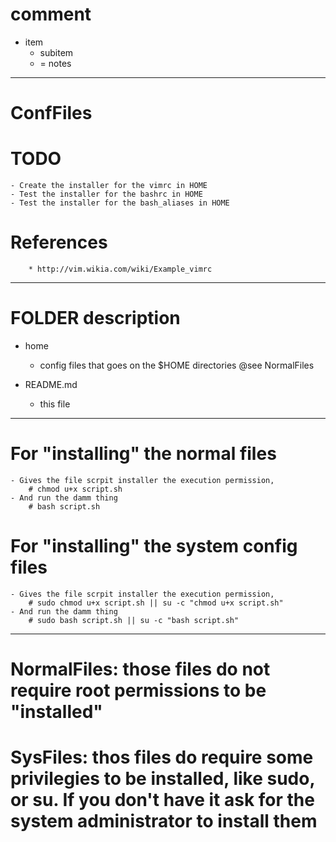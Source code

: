 # comment
  - item
    * subitem
    * = notes
--------------------------------------------------------------------------------
# ConfFiles

# TODO
	- Create the installer for the vimrc in HOME
	- Test the installer for the bashrc in HOME
	- Test the installer for the bash_aliases in HOME

# References
		* http://vim.wikia.com/wiki/Example_vimrc
		
 --------------------------------------------------------------------------------
# FOLDER description
  - home
    * config files that goes on the $HOME directories
		@see NormalFiles

  - README.md
    * this file
--------------------------------------------------------------------------------
# For "installing" the normal files
	- Gives the file scrpit installer the execution permission,
		# chmod u+x script.sh
	- And run the damm thing
		# bash script.sh
	
# For "installing" the system config files
	- Gives the file scrpit installer the execution permission,
		# sudo chmod u+x script.sh || su -c "chmod u+x script.sh"
	- And run the damm thing
		# sudo bash script.sh || su -c "bash script.sh"

--------------------------------------------------------------------------------

# NormalFiles: those files do not require root permissions to be "installed"
# SysFiles: thos files do require some privilegies to be installed, like sudo, or su. If you don't have it ask for the system administrator to install them
		
